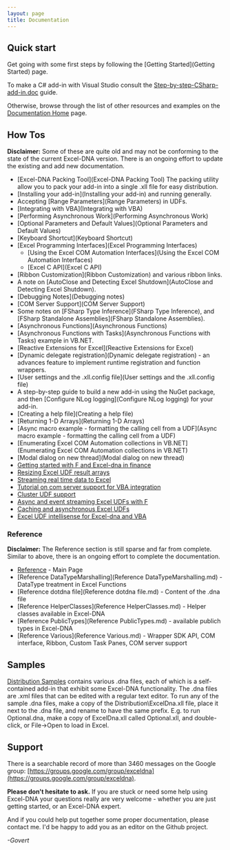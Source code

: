 ```yaml
---
layout: page
title: Documentation
---
```


## Quick start

Get going with some first steps by following the [Getting Started](Getting Started) page.

To make a C# add-in with Visual Studio consult the [Step-by-step-CSharp-add-in.doc](assets/Step-by-step-CSharp-add-in.doc) guide.

Otherwise, browse through the list of other resources and examples on the [Documentation Home](index) page.

## How Tos
**Disclaimer:** Some of these are quite old and may not be conforming to the state of the current Excel-DNA version. There is an ongoing effort to update the existing and add new documentation.

* [Excel-DNA Packing Tool](Excel-DNA Packing Tool) The packing utility allow you to pack your add-in into a single .xll file for easy distribution.
* [Installing your add-in](Installing your add-in) and running generally.
* Accepting [Range Parameters](Range Parameters) in UDFs.
* [Integrating with VBA](Integrating with VBA) 
* [Performing Asynchronous Work](Performing Asynchronous Work)
* [Optional Parameters and Default Values](Optional Parameters and Default Values)
* [Keyboard Shortcut](Keyboard Shortcut)
* [Excel Programming Interfaces](Excel Programming Interfaces)
	* [Using the Excel COM Automation Interfaces](Using the Excel COM Automation Interfaces)
	* [Excel C API](Excel C API)
* [Ribbon Customization](Ribbon Customization) and various ribbon links.
* A note on [AutoClose and Detecting Excel Shutdown](AutoClose and Detecting Excel Shutdown).
* [Debugging Notes](Debugging notes)
* [COM Server Support](COM Server Support)
* Some notes on [FSharp Type Inference](FSharp Type Inference), and [FSharp Standalone Assemblies](FSharp Standalone Assemblies).
* [Asynchronous Functions](Asynchronous Functions)
* [Asynchronous Functions with Tasks](Asynchronous Functions with Tasks) example in VB.NET.
* [Reactive Extensions for Excel](Reactive Extensions for Excel)
* [Dynamic delegate registration](Dynamic delegate registration) - an advances feature to implement runtime registration and function wrappers.
* [User settings and the .xll.config file](User settings and the .xll.config file)
* A step-by-step guide to build a new add-in using the NuGet package, and then [Configure NLog logging](Configure NLog logging) for your add-in.
* [Creating a help file](Creating a help file)
* [Returning 1-D Arrays](Returning 1-D Arrays)
* [Async macro example - formatting the calling cell from a UDF](Async macro example - formatting the calling cell from a UDF)
* [Enumerating Excel COM Automation collections in VB.NET](Enumerating Excel COM Automation collections in VB.NET)
* [Modal dialog on new thread](Modal dialog on new thread)
* [Getting started with F and Excel-dna in finance](getting-started-with-f-and-excel-dna-in-finance)
* [Resizing Excel UDF result arrays](resizing-excel-udf-result-arrays)
* [Streaming real time data to Excel](streaming-real-time-data-to-excel)
* [Tutorial on com server support for VBA integration](tutorial-com-server-support-for-vba-integration)
* [Cluster UDF support](cluster-udf-support)
* [Async and event streaming Excel UDFs with F](async-and-event-streaming-excel-udfs-with-f)
* [Caching and asynchronous Excel UDFs](caching-and-asynchronous-excel-udfs)
* [Excel UDF intellisense for Excel-dna and VBA](excel-udf-intellisense-for-excel-dna-and-vba)

### Reference
**Disclaimer:** The Reference section is still sparse and far from complete. Similar to above, there is an ongoing effort to complete the documentation.

* [Reference](Reference.md) - Main Page
* [Reference DataTypeMarshalling](Reference DataTypeMarshalling.md) - DataType treatment in Excel Functions
* [Reference dotdna file](Reference dotdna file.md) - Content of the .dna file
* [Reference HelperClasses](Reference HelperClasses.md) - Helper classes available in Excel-DNA
* [Reference PublicTypes](Reference PublicTypes.md) - available publich types in Excel-DNA
* [Reference Various](Reference Various.md) - Wrapper SDK API, COM interface, Ribbon, Custom Task Panes, COM server support

## Samples

[Distribution Samples](https://github.com/Excel-DNA/ExcelDna/tree/master/Distribution/Samples) contains various .dna files, each of which is a self-contained add-in that exhibit some Excel-DNA functionality.
The .dna files are .xml files that can be edited with a regular text editor.
To run any of the sample .dna files, make a copy of the Distribution\ExcelDna.xll file, place it next to the .dna file, and rename to have the same prefix. E.g. to run Optional.dna, make a copy of ExcelDna.xll called Optional.xll, and double-click, or File->Open to load in Excel.

## Support

There is a searchable record of more than 3460 messages on the Google group: [https://groups.google.com/group/exceldna](https://groups.google.com/group/exceldna).

**Please don't hesitate to ask.** If you are stuck or need some help using Excel-DNA your questions really are very welcome - whether you are just getting started, or an Excel-DNA expert.

And if you could help put together some proper documentation, please contact me. I'd be happy to add you as an editor on the Github project.

_-Govert_